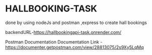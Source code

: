 # HALLBOOKING-TASK
done by using nodeJs and postman ,express to create hall bookings

backendURL-https://hallbookingapi-task.onrender.com/

Postman Documentation
Documentation Link - https://documenter.getpostman.com/view/28813075/2s9Xy5LqMq

